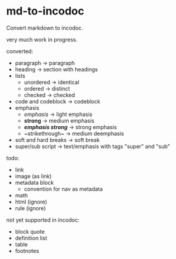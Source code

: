 # md-to-incodoc

Convert markdown to incodoc.

very much work in progress.

converted:

- paragraph -> paragraph
- heading -> section with headings
- lists
  - unordered -> identical
  - ordered -> distinct
  - checked -> checked
- code and codeblock -> codeblock
- emphasis
  - *emphasis* -> light emphasis
  - **strong** -> medium emphasis
  - ***emphasis strong*** -> strong emphasis
  - ~strikethrough~ -> medium deemphasis
- soft and hard breaks -> soft break
- super/sub script -> text/emphasis with tags "super" and "sub"

todo:

- link
- image (as link)
- metadata block
  - convention for nav as metadata
- math
- html (ignore)
- rule (ignore)

not yet supported in incodoc:

- block quote
- definition list
- table
- footnotes
